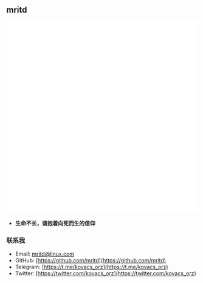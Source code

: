 ## mritd

![](./logo.svg)

- **生命不长，请抱着向死而生的信仰**

### 联系我

- Email: [mritd@linux.com](mailto:mritd@linux.com)
- GitHub: [https://github.com/mritd](https://github.com/mritd)
- Telegram: [https://t.me/kovacs_orz](https://t.me/kovacs_orz)
- Twitter: [https://twitter.com/kovacs_orz](https://twitter.com/kovacs_orz)
